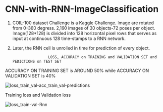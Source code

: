 # CNN-with-RNN-ImageClassification


1. COIL-100 dataset Challenge is a Kaggle Challenge. Image are rotated from 0-360 degress. 2,160
   images of 30 objects-72 poses per object. Image(128*128) is divided into 128 horizontal pixel rows
   that serves as input at continuous 128 time-stamps to a RNN network.
2. Later, the RNN cell is unrolled in time for prediction of every object.

                       LOSS, ACCURACY on TRAINING and VALIDATION SET and PEDICTIONS on TEST SET

ACCURACY ON TRAINING SET is AROUND 50% while ACCURACY ON VALIDATION SET is 40%

![loss_train_val-acc_train_val-predictions](https://user-images.githubusercontent.com/23450113/80320095-a825e280-8814-11ea-9708-0d4e0453c2b0.png)


Training loss and Validation loss

![loss_train-val-Rnn](https://user-images.githubusercontent.com/23450113/80319905-60eb2200-8813-11ea-9ced-036e97a8a7cc.png)

